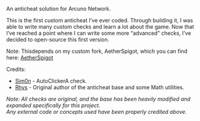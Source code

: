 An anticheat solution for Arcuno Network. 

This is the first custom anticheat I’ve ever coded. Through building it, I was able to write many custom checks and learn a lot about the game. Now that I’ve reached a point where I can write some more “advanced” checks, I’ve decided to open-source this first version.

Note: Thisdepends on my custom fork, AetherSpigot, which you can find here: [AetherSpigot](https://drvsz/AetherSpigot)

Credits:
- [Sim0n](https://github.com/sim0n) - AutoClickerA check.
- [Rhys](https://github.com/rhys0621) - Original author of the anticheat base and some Math utilities.

*Note: All checks are original, and the base has been heavily modified and expanded specifically for this project.  
Any external code or concepts used have been properly credited above.*
